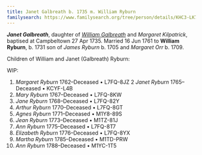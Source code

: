 ```yaml
---
title: Janet Galbreath b. 1735 m. William Ryburn
familysearch: https://www.familysearch.org/tree/person/details/KHC3-LK7
---
```

***Janet Galbreath***, daughter of *[William Galbreath](galbreath-william-1701.md)* and *Margaret Kilpatrick*, baptised at Campbeltown 27 Apr 1735.  Married 16 Jun 1761 to **William Ryburn**, b. 1731 son of *James Ryburn* b. 1705 and *Margaret Orr* b. 1709.

Children of William and Janet (Galbreath) Ryburn:

WIP:

1. *Margaret Ryburn* 1762–Deceased	 • 	L7FQ-8JZ​​
2 *Janet Ryburn* 1765–Deceased	 • 	KCYF-L4B​​
3. *Mary Ryburn* 1767–Deceased	 • 	L7FQ-8KW​​
4. *Jane Ryburn* 1768–Deceased	 • 	L7FQ-82Y​​
5. *Arthur Ryburn* 1770–Deceased	 • 	L7FQ-8GT​​
6. *Agnes Ryburn* 1771–Deceased	 • 	M1Y8-89S​​
7. *Jean Ryburn* 1773–Deceased	 • 	M1TZ-81J​​
8. *Ann Ryburn* 1775–Deceased	 • 	L7FQ-8T7​​
9. *Elizabeth Ryburn* 1776–Deceased	 • 	L7FQ-8YX​​
10. *Martha Ryburn* 1785–Deceased	 • 	M1TD-PRW​​
11. *Ann Ryburn* 1788–Deceased	 • 	M1YC-1T5


